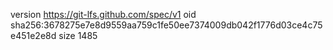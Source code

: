 version https://git-lfs.github.com/spec/v1
oid sha256:3678275e7e8d9559aa759c1fe50ee7374009db042f1776d03ce4c75e451e2e8d
size 1485
